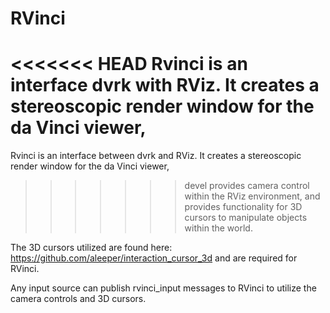 # RVinci
<<<<<<< HEAD
Rvinci is an interface dvrk with RViz. It creates a stereoscopic render window for the da Vinci viewer,
=======
Rvinci is an interface between dvrk and RViz. It creates a stereoscopic render window for the da Vinci viewer,
>>>>>>> devel
provides camera control within the RViz environment, and provides functionality for 3D cursors to manipulate
objects within the world.

The 3D cursors utilized are found here: https://github.com/aleeper/interaction_cursor_3d and are required
for RVinci.

Any input source can publish rvinci_input messages to
RVinci to utilize the camera controls and 3D cursors.
